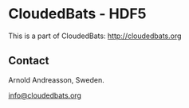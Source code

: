# CloudedBats - HDF5

This is a part of CloudedBats: http://cloudedbats.org

## Contact

Arnold Andreasson, Sweden.

info@cloudedbats.org
